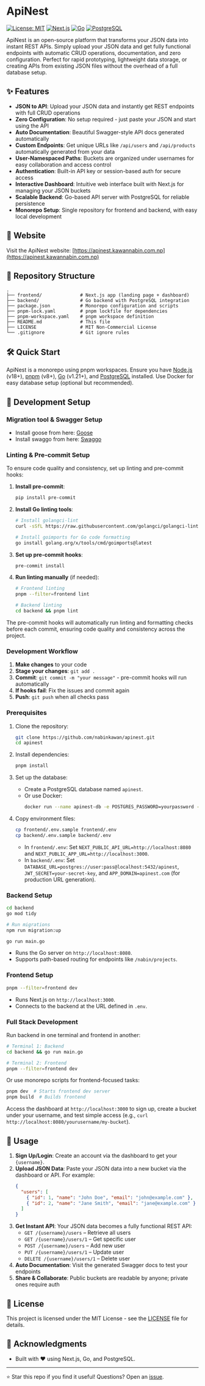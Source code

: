 # ApiNest

[![License: MIT](https://img.shields.io/badge/License-MIT-yellow.svg)](https://opensource.org/licenses/MIT)
[![Next.js](https://img.shields.io/badge/Next.js-15-black.svg?logo=next.js&logoColor=white)](https://nextjs.org/)
[![Go](https://img.shields.io/badge/Go-1.24-blue.svg?logo=go&logoColor=white)](https://go.dev/)
[![PostgreSQL](https://img.shields.io/badge/PostgreSQL-15-green.svg?logo=postgresql&logoColor=white)](https://www.postgresql.org/)

ApiNest is an open-source platform that transforms your JSON data into instant REST APIs. Simply upload your JSON data and get fully functional endpoints with automatic CRUD operations, documentation, and zero configuration. Perfect for rapid prototyping, lightweight data storage, or creating APIs from existing JSON files without the overhead of a full database setup.

## ✨ Features

- **JSON to API**: Upload your JSON data and instantly get REST endpoints with full CRUD operations
- **Zero Configuration**: No setup required - just paste your JSON and start using the API
- **Auto Documentation**: Beautiful Swagger-style API docs generated automatically
- **Custom Endpoints**: Get unique URLs like `/api/users` and `/api/products` automatically generated from your data
- **User-Namespaced Paths**: Buckets are organized under usernames for easy collaboration and access control
- **Authentication**: Built-in API key or session-based auth for secure access
- **Interactive Dashboard**: Intuitive web interface built with Next.js for managing your JSON buckets
- **Scalable Backend**: Go-based API server with PostgreSQL for reliable persistence
- **Monorepo Setup**: Single repository for frontend and backend, with easy local development

## 🚀 Website

Visit the ApiNest website: [https://apinest.kawannabin.com.np](https://apinest.kawannabin.com.np)

## 📁 Repository Structure

```
.
├── frontend/              # Next.js app (landing page + dashboard)
├── backend/               # Go backend with PostgreSQL integration
├── package.json           # Monorepo configuration and scripts
├── pnpm-lock.yaml         # pnpm lockfile for dependencies
├── pnpm-workspace.yaml    # pnpm workspace definition
├── README.md              # This file
├── LICENSE                # MIT Non-Commercial License
└── .gitignore             # Git ignore rules
```

## 🛠️ Quick Start

ApiNest is a monorepo using pnpm workspaces. Ensure you have [Node.js](https://nodejs.org/) (v18+), [pnpm](https://pnpm.io/) (v8+), [Go](https://go.dev/) (v1.21+), and [PostgreSQL](https://www.postgresql.org/) installed. Use Docker for easy database setup (optional but recommended).

## 🔧 Development Setup

### Migration tool & Swagger Setup

- Install goose from here: [Goose](https://block.github.io/goose/docs/getting-started/installation/)
- Install swaggo from here: [Swaggo](https://github.com/swaggo/swag)

### Linting & Pre-commit Setup

To ensure code quality and consistency, set up linting and pre-commit hooks:

1. **Install pre-commit**:

   ```bash
   pip install pre-commit
   ```

2. **Install Go linting tools**:

   ```bash
   # Install golangci-lint
   curl -sSfL https://raw.githubusercontent.com/golangci/golangci-lint/HEAD/install.sh | sh -s -- -b $(go env GOPATH)/bin v2.4.0

   # Install goimports for Go code formatting
   go install golang.org/x/tools/cmd/goimports@latest
   ```

3. **Set up pre-commit hooks**:

   ```bash
   pre-commit install
   ```

4. **Run linting manually** (if needed):

   ```bash
   # Frontend linting
   pnpm --filter=frontend lint

   # Backend linting
   cd backend && pnpm lint
   ```

The pre-commit hooks will automatically run linting and formatting checks before each commit, ensuring code quality and consistency across the project.

### Development Workflow

1. **Make changes** to your code
2. **Stage your changes**: `git add .`
3. **Commit**: `git commit -m "your message"` - pre-commit hooks will run automatically
4. **If hooks fail**: Fix the issues and commit again
5. **Push**: `git push` when all checks pass

### Prerequisites

1. Clone the repository:

   ```bash
   git clone https://github.com/nabinkawan/apinest.git
   cd apinest
   ```

2. Install dependencies:

   ```bash
   pnpm install
   ```

3. Set up the database:

   - Create a PostgreSQL database named `apinest`.
   - Or use Docker:
     ```bash
     docker run --name apinest-db -e POSTGRES_PASSWORD=yourpassword -p 5432:5432 -d postgres:15
     ```

4. Copy environment files:
   ```bash
   cp frontend/.env.sample frontend/.env
   cp backend/.env.sample backend/.env
   ```
   - In `frontend/.env`: Set `NEXT_PUBLIC_API_URL=http://localhost:8080` and `NEXT_PUBLIC_APP_URL=http://localhost:3000`.
   - In `backend/.env`: Set `DATABASE_URL=postgres://user:pass@localhost:5432/apinest`, `JWT_SECRET=your-secret-key`, and `APP_DOMAIN=apinest.com` (for production URL generation).

### Backend Setup

```bash
cd backend
go mod tidy

# Run migrations
npm run migration:up

go run main.go
```

- Runs the Go server on `http://localhost:8080`.
- Supports path-based routing for endpoints like `/nabin/projects`.

### Frontend Setup

```bash
pnpm --filter=frontend dev
```

- Runs Next.js on `http://localhost:3000`.
- Connects to the backend at the URL defined in `.env`.

### Full Stack Development

Run backend in one terminal and frontend in another:

```bash
# Terminal 1: Backend
cd backend && go run main.go

# Terminal 2: Frontend
pnpm --filter=frontend dev
```

Or use monorepo scripts for frontend-focused tasks:

```bash
pnpm dev  # Starts frontend dev server
pnpm build  # Builds frontend
```

Access the dashboard at `http://localhost:3000` to sign up, create a bucket under your username, and test simple access (e.g., `curl http://localhost:8080/yourusername/my-bucket`).

## 📖 Usage

1. **Sign Up/Login**: Create an account via the dashboard to get your `{username}`.
2. **Upload JSON Data**: Paste your JSON data into a new bucket via the dashboard or API. For example:
   ```json
   {
     "users": [
       { "id": 1, "name": "John Doe", "email": "john@example.com" },
       { "id": 2, "name": "Jane Smith", "email": "jane@example.com" }
     ]
   }
   ```
3. **Get Instant API**: Your JSON data becomes a fully functional REST API:
   - `GET /{username}/users` – Retrieve all users
   - `GET /{username}/users/1` – Get specific user
   - `POST /{username}/users` – Add new user
   - `PUT /{username}/users/1` – Update user
   - `DELETE /{username}/users/1` – Delete user
4. **Auto Documentation**: Visit the generated Swagger docs to test your endpoints
5. **Share & Collaborate**: Public buckets are readable by anyone; private ones require auth

## 📄 License

This project is licensed under the MIT License - see the [LICENSE](LICENSE.md) file for details.

## 🙏 Acknowledgments

- Built with ❤️ using Next.js, Go, and PostgreSQL.

---

⭐ Star this repo if you find it useful! Questions? Open an [issue](https://github.com/nabinkawan/apinest/issues).
